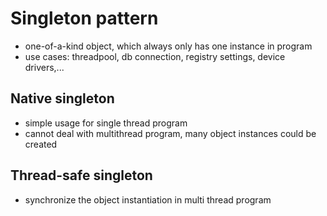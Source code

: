 # Singleton pattern
- one-of-a-kind object, which always only has one instance in program
- use cases: threadpool, db connection, registry settings, device drivers,...

## Native singleton
- simple usage for single thread program
- cannot deal with multithread program, many object instances could be created

## Thread-safe singleton
- synchronize the object instantiation in multi thread program
